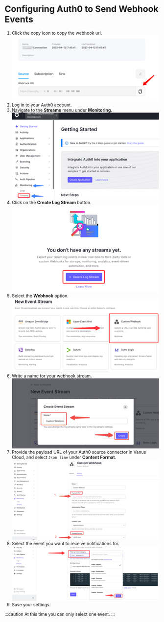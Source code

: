# **Configuring Auth0 to Send Webhook Events**

1. Click the copy icon to copy the webhook url.
   ![getLink](images/getlink.png)
2. Log in to your Auth0 account.
3. Navigate to the **Streams** menu under **Monitoring**.
![img.png](images/img.png)
4. Click on the **Create Log Stream** button.
   ![img_1.png](images/img_1.png)
5. Select the **Webhook** option.
   ![img_2.png](images/img_2.png)
6. Write a name for your webhook stream.
![](images/image.jpg)
7. Provide the payload URL of your Auth0 source connector in Vanus Cloud, and select `Json line` under **Content Format**.
![](images/image1.jpg)
8. Select the event you want to receive notifications for. 
![img.png](images/image2.png)
9. Save your settings.

:::caution
At this time you can only select one event.
:::
